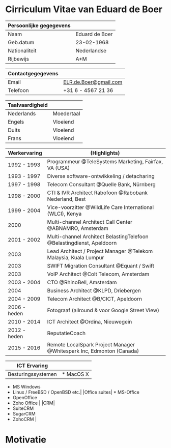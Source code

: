 # Cirriculum Vitae van Eduard de Boer

|Persoonlijke gegegevens   |   |
|---|---|
|Naam   |Eduard de Boer      |
|Geb.datum|23-02-1968|
|Nationaliteit|Nederlandse|
|Rijbewijs|A+M|

|Contactgegegevens   |   |
|---|---|
|Email|[ELR.de.Boer@gmail.com](mailto:ELR.de.Boer@gmail.com)|
|Telefoon|+31 6 - 4567 21 36|

|Taalvaardigheid|   |
|---|---|
|Nederlands|Moedertaal|
|Engels|Vloeiend|
|Duits|Vloeiend|
|Frans|Vloeiend|

|Werkervaring|(Highlights) |
|---|---|
|1992 - 1993|Programmeur @TeleSystems Marketing, Fairfax, VA (USA)|
|1993 - 1997|Diverse software-ontwikkeling / detacharing|
|1997 - 1998|Telecom Consultant @Quelle Bank, Nürnberg|
|1998 - 2000|CTI & IVR Architect Rabofoon @Rabobank Nederland, Best|
|1999 - 2004|Vice-voorzitter @WildLife Care International (WLCI), Kenya|
|2000|Multi-channel Architect Call Center @ABNAMRO, Amsterdam|
|2001 - 2002|Multi-channel Architect BelastingTelefoon @Belastingdienst, Apeldoorn|
|2003|Lead Architect / Project Manager @Telekom Malaysia, Kuala Lumpur|
|2003|SWIFT Migration Consultant @Equant / Swift|
|2003|VoIP Architect @Colt Telecom, Amsterdam|
|2003 - 2004|CTO @RhinoBell, Amsterdam|
|2004|Business Architect @KLPD, Driebergen|
|2004 - 2009|Telecom Architect @B/CICT, Apeldoorn|
|2006 - heden|Fotograaf (allround & voor Google Street View)|
|2010 - 2014|ICT Architect @Ordina, Nieuwegein|
|2012 - heden|ReputatieCoach|
|2015 - 2016|Remote LocalSpark Project Manager @Whitespark Inc, Edmonton (Canada)|

|ICT Ervaring||
|---|---|
|Besturingssystemen| * MacOS X
* MS Windows
* Linux / FreeBSD / OpenBSD etc.|
|Office suites| * MS-Office
* OpenOffice
* Zoho Office 
|
|CRM|
* SuiteCRM
* SugarCRM
* ZohoCRM
|


# Motivatie

